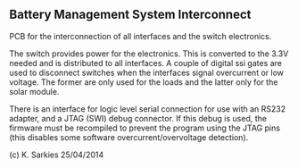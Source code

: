 Battery Management System Interconnect
--------------------------------------

PCB for the interconnection of all interfaces and the switch electronics.

The switch provides power for the electronics. This is converted to the 3.3V
needed and is distributed to all interfaces. A couple of digital ssi gates are
used to disconnect switches when the interfaces signal overcurrent or low
voltage. The former are only used for the loads and the latter only for the
solar module.

There is an interface for logic level serial connection for use with an RS232
adapter, and a JTAG (SWI) debug connector. If this debug is used, the firmware
must be recompiled to prevent the program using the JTAG pins (this disables
some software overcurrent/overvoltage detection).

(c) K. Sarkies 25/04/2014

